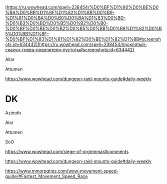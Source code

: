 [https://ru.wowhead.com/spell=238454/%D0%BF%D1%80%D0%BE%D0%BA%D0%BB%D1%8F%D1%82%D1%8B%D0%B9-%D1%81%D0%BA%D0%B0%D0%BA%D1%83%D0%BD-%D0%B3%D0%BD%D0%B5%D0%B2%D0%B0-%D0%BF%D0%BE%D0%B2%D0%B5%D0%BB%D0%B8%D1%82%D0%B5%D0%BB%D1%8F-%D0%BF%D1%83%D1%81%D1%82%D0%BE%D1%82%D1%8B#screenshots:id=634442](https://ru.wowhead.com/spell=238454/проклятый-скакун-гнева-повелителя-пустоты#screenshots:id=634442)







Allar

Attumen

https://www.wowhead.com/dungeon-raid-mounts-guide#daily-weekly









# DK

Azinoth

Alar

Attumen



SoO

https://www.wowhead.com/siege-of-orgrimmar#comments

https://www.wowhead.com/dungeon-raid-mounts-guide#daily-weekly

https://www.mmorpgtips.com/wow-movement-speed-guide/#Fastest_Movement_Speed_Race
